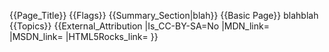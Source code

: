 {{Page_Title}}
{{Flags}}
{{Summary_Section|blah}}
{{Basic Page}}
blahblah
{{Topics}}
{{External_Attribution
|Is_CC-BY-SA=No
|MDN_link=
|MSDN_link=
|HTML5Rocks_link=
}}
